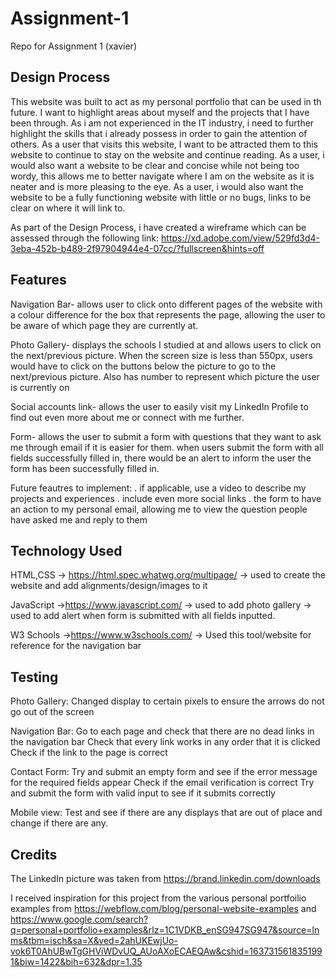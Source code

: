 # Assignment-1
Repo for Assignment 1 (xavier) 

Design Process
--------------
This website was built to act as my personal portfolio that can be used in th future. I want to highlight areas about myself and the projects that I have been through.
As i am not experienced in the IT industry, i need to further highlight the skills that i already possess in order to gain the attention of others.
As a user that visits this website, I want to be attracted them to this website to continue to stay on the website and continue reading. 
As a user, i would also want a website to be clear and concise while not being too wordy, this allows me to better navigate where I am on the website as it is neater and is more pleasing to the eye. 
As a user, i would also want the website to be a fully functioning website with little or no bugs, links to be clear on where it will link to.

As part of the Design Process, i have created a wireframe which can be assessed through the following link:
https://xd.adobe.com/view/529fd3d4-3eba-452b-b489-2f97904944e4-07cc/?fullscreen&hints=off

Features
--------
Navigation Bar- allows user to click onto different pages of the website with a colour difference for the box that represents the page, allowing the user to be aware of which page they are currently at.

Photo Gallery- displays the schools I studied at and allows users to click on the next/previous picture. When the screen size is less than 550px, users would have to click on the buttons below the picture to go to the next/previous picture. Also has number to represent which picture the user is currently on

Social accounts link- allows the user to easily visit my LinkedIn Profile to find out even more about me or connect with me further.

Form- allows the user to submit a form with questions that they want to ask me through email if it is easier for them.
when users submit the form with all fields successfully filled in, there would be an alert to inform the user the form has been successfully filled in.

Future feautres to implement:
. if applicable, use a video to describe my projects and experiences
. include even more social links
. the form to have an action to my personal email, allowing me to view the question people have asked me and reply to them

Technology Used
---------------
HTML,CSS
-> https://html.spec.whatwg.org/multipage/
-> used to create the website and add alignments/design/images to it

JavaScript
->https://www.javascript.com/
-> used to add photo gallery
-> used to add alert when form is submitted with all fields inputted.

W3 Schools
->https://www.w3schools.com/
-> Used this tool/website for reference for the navigation bar 

Testing
-------
Photo Gallery:
  Changed display to certain pixels to ensure the arrows do not go out of the screen

Navigation Bar: 
  Go to each page and check that there are no dead links in the navigation bar
  Check that every link works in any order that it is clicked
  Check if the link to the page is correct

Contact Form:
  Try and submit an empty form and see if the error message for the required fields appear
  Check if the email verification is correct
  Try and submit the form with valid input to see if it submits correctly

Mobile view:
  Test and see if there are any displays that are out of place and change if there are any.

Credits
------- 
The LinkedIn picture was taken from https://brand.linkedin.com/downloads

I received inspiration for this project from the various personal portfoilio examples from https://webflow.com/blog/personal-website-examples and https://www.google.com/search?q=personal+portfolio+examples&rlz=1C1VDKB_enSG947SG947&source=lnms&tbm=isch&sa=X&ved=2ahUKEwjUo-vok6T0AhUBwTgGHViWDvUQ_AUoAXoECAEQAw&cshid=1637315618351991&biw=1422&bih=632&dpr=1.35
